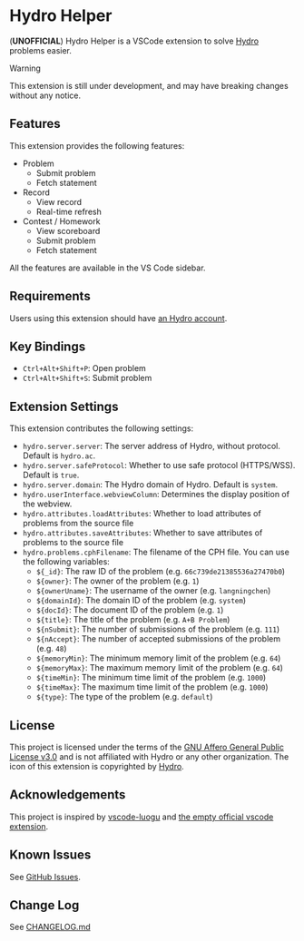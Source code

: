# Hydro Helper

(**UNOFFICIAL**) Hydro Helper is a VSCode extension to solve [Hydro](https://github.com/hydro-dev/Hydro) problems easier.
> [!WARNING]  
> This extension is still under development, and may have breaking changes without any notice.

## Features

This extension provides the following features:

- Problem
  - Submit problem
  - Fetch statement
- Record
  - View record
  - Real-time refresh
- Contest / Homework
  - View scoreboard
  - Submit problem
  - Fetch statement

All the features are available in the VS Code sidebar.

## Requirements

Users using this extension should have [an Hydro account](https://hydro.ac).

## Key Bindings

- `Ctrl+Alt+Shift+P`: Open problem
- `Ctrl+Alt+Shift+S`: Submit problem

## Extension Settings

This extension contributes the following settings:

- `hydro.server.server`: The server address of Hydro, without protocol. Default is `hydro.ac`.
- `hydro.server.safeProtocol`: Whether to use safe protocol (HTTPS/WSS). Default is `true`.
- `hydro.server.domain`: The Hydro domain of Hydro. Default is `system`.
- `hydro.userInterface.webviewColumn`: Determines the display position of the webview.
- `hydro.attributes.loadAttributes`: Whether to load attributes of problems from the source file
- `hydro.attributes.saveAttributes`: Whether to save attributes of problems to the source file
- `hydro.problems.cphFilename`: The filename of the CPH file. You can use the following variables:
  - `${_id}`: The raw ID of the problem (e.g. `66c739de21385536a27470b0`)
  - `${owner}`: The owner of the problem (e.g. `1`)
  - `${ownerUname}`: The username of the owner (e.g. `langningchen`)
  - `${domainId}`: The domain ID of the problem (e.g. `system`)
  - `${docId}`: The document ID of the problem (e.g. `1`)
  - `${title}`: The title of the problem (e.g. `A+B Problem`)
  - `${nSubmit}`: The number of submissions of the problem (e.g. `111`)
  - `${nAccept}`: The number of accepted submissions of the problem (e.g. `48`)
  - `${memoryMin}`: The minimum memory limit of the problem (e.g. `64`)
  - `${memoryMax}`: The maximum memory limit of the problem (e.g. `64`)
  - `${timeMin}`: The minimum time limit of the problem (e.g. `1000`)
  - `${timeMax}`: The maximum time limit of the problem (e.g. `1000`)
  - `${type}`: The type of the problem (e.g. `default`)

## License

This project is licensed under the terms of the [GNU Affero General Public License v3.0](https://github.com/langningchen/hydro-helper/blob/main/LICENSE) and is not affiliated with Hydro or any other organization. The icon of this extension is copyrighted by [Hydro](https://hydro.js.org).

## Acknowledgements

This project is inspired by [vscode-luogu](https://github.com/himself65/vscode-luogu) and [the empty official vscode extension](https://github.com/hydro-dev/HydroVscode).

## Known Issues

See [GitHub Issues](https://github.com/langningchen/hydro-helper/issues).

## Change Log

See [CHANGELOG.md](https://github.com/langningchen/hydro-helper/blob/main/CHANGELOG.md)
